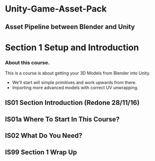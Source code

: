 # Unity-Game-Asset-Pack
## Asset Pipeline between Blender and Unity
# Section 1 Setup and Introduction

### About this course.
This is a course is about getting your 3D Models from Blender into Unity.
- We'll start will simple primitives and work upwards from there.
- Importing more advanced models with correct UV unwrapping.

## IS01 Section Introduction (Redone 28/11/16)
## IS01a Where To Start In This Course?
## IS02 What Do You Need?
## IS99 Section 1 Wrap Up
